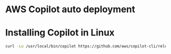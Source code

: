 # AWS Copilot auto deployment

# Installing Copilot in Linux

```bash
curl -Lo /usr/local/bin/copilot https://github.com/aws/copilot-cli/releases/latest/download/copilot-linux && chmod +x /usr/local/bin/copilot && copilot --help
```

